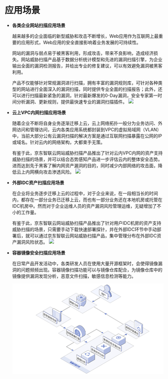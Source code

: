 # 应用场景

- **各类企业网站扫描应用场景**

  越来越多的企业面临的新型威胁和攻击不断增长，Web应用作为互联网上最重要的应用形式，Web应用的安全直接影响着业务发展的可持续性。

  网站的漏洞与弱点易于被黑客利用，形成攻击，带来不良影响，造成经济损失。网站威胁扫描产品基于数据分析统计模型和先进的漏洞扫描引擎，为企业输出全面的漏洞检测报告，并给出专业的修复建议，可以有效避免漏洞被黑客利用。

  产品不仅能够针对常规漏洞进行扫描，拥有丰富的漏洞规则库，可针对各种类型的网站进行全面深入的漏洞扫描，同时提供专业全面的扫描报告；此外，还可以进行扫描最新紧急的漏洞，针对最新爆发的0-Day漏洞，安全专家第一时间分析漏洞、更新规则，提供最快速专业的漏洞扫描插件。
  ![](../../../../image/Website-Threat-Inspector/wts-changjing-1.png)

- **云上VPC内网扫描应用场景**

  随着企业不断将自身业务逐渐迁移上云，云上网络拓扑一般分为业务访问、外网访问和管理访问，云内各类应用系统都封装到VPC的虚拟局域网（VLAN）中，当前大部分公有云漏洞扫描的解决方案是通过互联网扫描暴露在公网的IP或域名。针对云内的网络架构，大都束手无策。

  有鉴于此，京东智联云网站威胁扫描产品推出了针对云内VPC内网的资产支持威胁扫描的场景，并可以结合态势感知产品进一步评估云内的整体安全态势。进而达到先于黑客了解内网资产漏洞的目的，同时减少内部网络的攻击面，降低云上内网横向攻击渗透风险。
  ![](../../../../image/Website-Threat-Inspector/wts-changjing-2.png)

- **外部IDC资产扫描应用场景**

  在企业将业务逐步迁移上云的过程中，对于企业来说，在一段相当长的时间内，都存在一部分业务已迁移上云，而也有一部分业务还在本地机房或托管在IDC机房中。然而对于企业运维人员的资产漏洞风险管理运维，无疑增加了不小的工作量。

  有鉴于此，京东智联云网站威胁扫描产品推出了针对用户IDC机房的资产支持威胁扫描的场景，只需要手动下载快速部署探针，并在外部IDC环节中手动部署后，就可以通过京东智联云网站威胁扫描产品，集中管理分布在外部IDC资产漏洞风险状态。
  ![](../../../../image/Website-Threat-Inspector/wts-changjing-3.png)

- **容器镜像安全扫描应用场景**

  在日常产品开发活动中，各类研发人员在使用大量开源框架时，会使得镜像漏洞的问题频频出现。容器镜像扫描功能可以与镜像仓库配合，为镜像仓库中的镜像提供漏洞发现分析，恶意文件扫描，敏感信息检测等能力。

  ![](../../../../image/Website-Threat-Inspector/wts-changjing-4.png)

  

